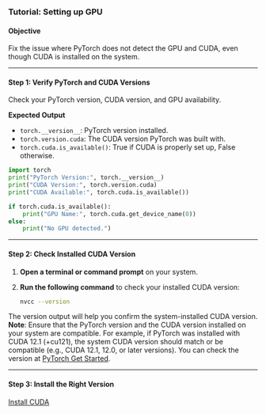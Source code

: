 ### **Tutorial: Setting up GPU**

#### **Objective**  
Fix the issue where PyTorch does not detect the GPU and CUDA, even though CUDA is installed on the system.

---

#### **Step 1: Verify PyTorch and CUDA Versions**

Check your PyTorch version, CUDA version, and GPU availability.

**Expected Output**  
- `torch.__version__`: PyTorch version installed.  
- `torch.version.cuda`: The CUDA version PyTorch was built with.  
- `torch.cuda.is_available()`: True if CUDA is properly set up, False otherwise.

```python
import torch
print("PyTorch Version:", torch.__version__)
print("CUDA Version:", torch.version.cuda)
print("CUDA Available:", torch.cuda.is_available())

if torch.cuda.is_available():
    print("GPU Name:", torch.cuda.get_device_name(0))
else:
    print("No GPU detected.")
```

---

#### **Step 2: Check Installed CUDA Version**

1. **Open a terminal or command prompt** on your system.
2. **Run the following command** to check your installed CUDA version:

   ```bash
   nvcc --version
   ```

The version output will help you confirm the system-installed CUDA version.  
**Note**: Ensure that the PyTorch version and the CUDA version installed on your system are compatible. For example, if PyTorch was installed with CUDA 12.1 (+cu121), the system CUDA version should match or be compatible (e.g., CUDA 12.1, 12.0, or later versions). You can check the version at [PyTorch Get Started](https://pytorch.org/get-started/locally/).

---

#### **Step 3: Install the Right Version**

[Install CUDA](../imgs/install_cuda.png)  
